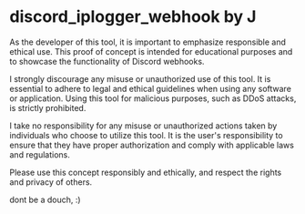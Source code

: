 # discord_iplogger_webhook by J

As the developer of this tool, it is important to emphasize responsible and ethical use. This proof of concept is intended for educational purposes and to showcase the functionality of Discord webhooks.

I strongly discourage any misuse or unauthorized use of this tool. It is essential to adhere to legal and ethical guidelines when using any software or application. Using this tool for malicious purposes, such as DDoS attacks, is strictly prohibited.

I take no responsibility for any misuse or unauthorized actions taken by individuals who choose to utilize this tool. It is the user's responsibility to ensure that they have proper authorization and comply with applicable laws and regulations.

Please use this concept responsibly and ethically, and respect the rights and privacy of others.

dont be a douch, :)